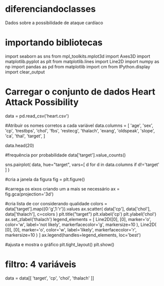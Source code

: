 # diferenciandoclasses
Dados sobre a possibilidade de ataque cardíaco

# importando bibliotecas
import seaborn as sns
from mpl_toolkits.mplot3d import Axes3D
import matplotlib.pyplot as plt
from matplotlib.lines import Line2D
import numpy as np
import pandas as pd
from matplotlib import cm
from IPython.display import clear_output

# Carregar o conjunto de dados Heart Attack Possibility
data = pd.read_csv('heart.csv')

#Atribuir os nomes corretos a cada variável
data.columns = [
    'age',
    'sex',
    'cp',
    'trestbps',
    'chol',
    'fbs',
    'restecg',
    'thalach',
    'exang',
    'oldspeak',
    'slope',
    'ca',
    'thal',
    'target',
]

data.head(20)

#frequência por probabilidade
data['target'].value_counts()

sns.pairplot(
    data,
    hue="target",
    vars=[
        d for d in data.columns if d!='target'
    ]
)

#cria a janela da figura
fig = plt.figure()

#carrega os eixos criando um a mais se necessário
ax = fig.gca(projection='3d')

#cria lista de cor considerando qualidade
colors = data['target'].map({0:'g',1:'r'}).values
ax.scatter(
    data['cp'],
    data['chol'],
    data['thalach'],
    c=colors
)
plt.title("target")
plt.xlabel('cp')
plt.ylabel('chol')
ax.set_zlabel('thalach')
legend_elements = [
    Line2D([0], [0],
        marker='o',
        color='w',
        label='not likely',
        markerfacecolor='g',
        markersize=10
    ),
    Line2D(
        [0], [0],
        marker='o',
        color='w',
        label='likely',
        markerfacecolor='r',
        markersize=10
    )
]
ax.legend(handles=legend_elements, loc='best')


#ajusta e mostra o gráfico
plt.tight_layout()
plt.show()

# filtro: 4 variáveis
data = data[[
    'target',
    'cp',
    'chol',
    'thalach'
]]
